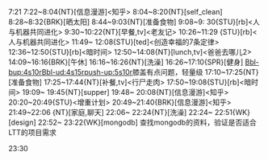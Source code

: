 
7:21
7:22~8:04{NT}[信息漫游]<知乎>
8:04~8:20{NT}[self_clean]
8:28~8:32{BRK}[晒太阳]
8:44~9:03{NT}[准备食物]
9:08~9: 30{STU}[rb]<人与机器共同进化>
9:30~10:22{NT}[早餐,tv]<老友记>
10:26~11:29 {STU}[rb]<人与机器共同进化>
11:49~ 12:08{STU}[ted]<创造幸福的7条定律>
12:36~12:50{STU}[rb]<暗时间>
12:50~14:08{NT}[lunch,tv]<爸爸去哪儿2>
14:09~16:16{BRK}[午休]
16:16~16:26{NT}[洗澡]
16:26~17:10{SPR}[健身] <Bbl-bup:4s10r><Bbl-ud:4s15r><push-up:5s10r>膝盖有点问题，轻量级
17:10~17:25{NT}[准备食物]
17:25~17:44{NT}[补餐,tv]<行尸走肉>
17:50~19:08{STU}[rb]<暗时间>
19:09~ 19:45{NT}[supper]
19:48~ 20:08{NT}[信息漫游]<知乎>
20:20~20:49{STU}<增重计划>
20:49~21:40{BRK}[信息漫游]<知乎>
21:49~22:06 {NT}[家庭,聊天]
22:06~ 22:24{NT}[洗澡]
22:24~ 22:51{WK}[design]<life-time-tracker>
22:52~ 23:22{WK}[mongodb] 查找mongodb的资料，验证是否适合LTT的项目需求

23:30


